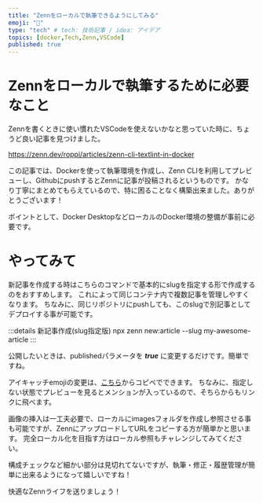 ```yaml
---
title: "Zennをローカルで執筆できるようにしてみる"
emoji: "🌟"
type: "tech" # tech: 技術記事 / idea: アイデア
topics: [docker,Tech,Zenn,VSCode]
published: true
---
```


# Zennをローカルで執筆するために必要なこと

Zennを書くときに使い慣れたVSCodeを使えないかなと思っていた時に、ちょうど良い記事を見つけました。

https://zenn.dev/roppi/articles/zenn-cli-textlint-in-docker


この記事では、Dockerを使って執筆環境を作成し、Zenn CLIを利用してプレビューし、GithubにpushするとZennに記事が投稿されるというものです。
かなり丁寧にまとめてもらえているので、特に困ることなく構築出来ました。ありがとうございます！

ポイントとして、Docker DesktopなどローカルのDocker環境の整備が事前に必要です。


# やってみて

新記事を作成する時はこちらのコマンドで基本的にslugを指定する形で作成するのをおすすめします。
これによって同じコンテナ内で複数記事を管理しやすくなります。
ちなみに、同じリポジトリにpushしても、このslugで別記事としてデプロイする事が可能です。

:::details 新記事作成(slug指定版)
npx zenn new:article --slug my-awesome-article
:::

公開したいときは、publishedパラメータを ***true*** に変更するだけです。簡単ですね。

アイキャッチemojiの変更は、[こちら](https://getemoji.com/)からコピペでできます。
ちなみに、指定しない状態でプレビューを見るとメンションが入っているので、そちらからもリンクに飛べます。

画像の挿入は一工夫必要で、ローカルにimagesフォルダを作成し参照させる事も可能ですが、ZennにアップロードしてURLをコピーする方が簡単かと思います。
完全ローカル化を目指す方はローカル参照もチャレンジしてみてください。

構成チェックなど細かい部分は見切れてないですが、執筆・修正・履歴管理が簡単に出来るようになって嬉しいですね！

快適なZennライフを送りましょう！


